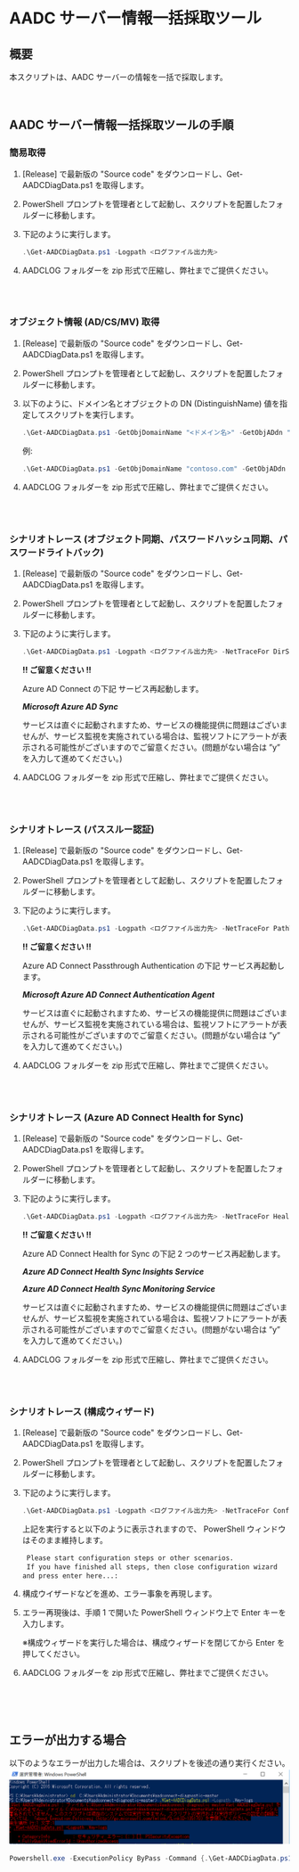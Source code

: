 # AADC サーバー情報一括採取ツール

## 概要

本スクリプトは、AADC サーバーの情報を一括で採取します。
  
<br>


## AADC サーバー情報一括採取ツールの手順


### 簡易取得

1. [Release] で最新版の "Source code" をダウンロードし、Get-AADCDiagData.ps1 を取得します。
2. PowerShell プロンプトを管理者として起動し、スクリプトを配置したフォルダーに移動します。
3. 下記のように実行します。

    ```powershell
    .\Get-AADCDiagData.ps1 -Logpath <ログファイル出力先>
    ```

4. AADCLOG フォルダーを zip 形式で圧縮し、弊社までご提供ください。

<br>
<br>

### オブジェクト情報 (AD/CS/MV) 取得

1. [Release] で最新版の "Source code" をダウンロードし、Get-AADCDiagData.ps1 を取得します。
2. PowerShell プロンプトを管理者として起動し、スクリプトを配置したフォルダーに移動します。
3. 以下のように、ドメイン名とオブジェクトの DN (DistinguishName) 値を指定してスクリプトを実行します。 

    ```powershell
    .\Get-AADCDiagData.ps1 -GetObjDomainName "<ドメイン名>" -GetObjADdn "<DN 値>" -DomainAdminName "ドメイン管理者名" -DomainAdminPassword "ドメイン管理者パスワード"
    ```
    例: 
    ```powershell
    .\Get-AADCDiagData.ps1 -GetObjDomainName "contoso.com" -GetObjADdn "CN=user01,OU=users,DC=contoso,DC=com" -DomainAdminName "consoto\admin01" -DomainAdminPassword "Password"
    ```
    
4. AADCLOG フォルダーを zip 形式で圧縮し、弊社までご提供ください。

<br>
<br>

### シナリオトレース (オブジェクト同期、パスワードハッシュ同期、パスワードライトバック)

1. [Release] で最新版の "Source code" をダウンロードし、Get-AADCDiagData.ps1 を取得します。
2. PowerShell プロンプトを管理者として起動し、スクリプトを配置したフォルダーに移動します。
3. 下記のように実行します。

    ```powershell
    .\Get-AADCDiagData.ps1 -Logpath <ログファイル出力先> -NetTraceFor DirSyncAndPHSAndPWB
    ```


	**!! ご留意ください !!** 

	Azure AD Connect の下記 サービス再起動します。

	***Microsoft Azure AD Sync***

	サービスは直ぐに起動されますため、サービスの機能提供に問題はございませんが、サービス監視を実施されている場合は、監視ソフトにアラートが表示される可能性がございますのでご留意ください。(問題がない場合は ”y” を入力して進めてください。)


4. AADCLOG フォルダーを zip 形式で圧縮し、弊社までご提供ください。

<br>
<br>

### シナリオトレース (パススルー認証)

1. [Release] で最新版の "Source code" をダウンロードし、Get-AADCDiagData.ps1 を取得します。
2. PowerShell プロンプトを管理者として起動し、スクリプトを配置したフォルダーに移動します。
3. 下記のように実行します。

    ```powershell
    .\Get-AADCDiagData.ps1 -Logpath <ログファイル出力先> -NetTraceFor PathThroughAuth
    ```

	**!! ご留意ください !!**
	
	Azure AD Connect Passthrough Authentication の下記 サービス再起動します。

	***Microsoft Azure AD Connect Authentication Agent***

	サービスは直ぐに起動されますため、サービスの機能提供に問題はございませんが、サービス監視を実施されている場合は、監視ソフトにアラートが表示される可能性がございますのでご留意ください。(問題がない場合は ”y” を入力して進めてください。)

4. AADCLOG フォルダーを zip 形式で圧縮し、弊社までご提供ください。

<br>
<br>

### シナリオトレース (Azure AD Connect Health for Sync)

1. [Release] で最新版の "Source code" をダウンロードし、Get-AADCDiagData.ps1 を取得します。
2. PowerShell プロンプトを管理者として起動し、スクリプトを配置したフォルダーに移動します。
3. 下記のように実行します。

    ```powershell
    .\Get-AADCDiagData.ps1 -Logpath <ログファイル出力先> -NetTraceFor Health
    ```

	**!! ご留意ください !!**
	
	Azure AD Connect Health for Sync の下記 2 つのサービス再起動します。

	***Azure AD Connect Health Sync Insights Service***
	
	***Azure AD Connect Health Sync Monitoring Service***

	サービスは直ぐに起動されますため、サービスの機能提供に問題はございませんが、サービス監視を実施されている場合は、監視ソフトにアラートが表示される可能性がございますのでご留意ください。(問題がない場合は ”y” を入力して進めてください。)

4. AADCLOG フォルダーを zip 形式で圧縮し、弊社までご提供ください。

<br>
<br>

### シナリオトレース (構成ウィザード)

1. [Release] で最新版の "Source code" をダウンロードし、Get-AADCDiagData.ps1 を取得します。
2. PowerShell プロンプトを管理者として起動し、スクリプトを配置したフォルダーに移動します。
3. 下記のように実行します。

    ```powershell
    .\Get-AADCDiagData.ps1 -Logpath <ログファイル出力先> -NetTraceFor ConfiguraionOrOtherthing
    ```

	上記を実行すると以下のように表示されますので、 PowerShell ウィンドウはそのまま維持します。

		Please start configuration steps or other scenarios.
		If you have finished all steps, then close configuration wizard and press enter here...:


4. 構成ウイザードなどを進め、エラー事象を再現します。

5. エラー再現後は、手順 1 で開いた PowerShell ウィンドウ上で Enter キーを入力します。

	※構成ウィザードを実行した場合は、構成ウィザードを閉じてから Enter を押してください。

6. AADCLOG フォルダーを zip 形式で圧縮し、弊社までご提供ください。

<br>
<br>
<br>

## エラーが出力する場合
以下のようなエラーが出力した場合は、スクリプトを後述の通り実行ください。
![image](/images/pserror.png)

```powershell
Powershell.exe -ExecutionPolicy ByPass -Command {.\Get-AADCDiagData.ps1 -Logpath <ログファイル出力先> }
```

